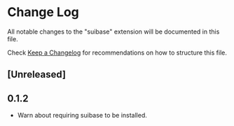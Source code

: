 # Change Log

All notable changes to the "suibase" extension will be documented in this file.

Check [Keep a Changelog](http://keepachangelog.com/) for recommendations on how to structure this file.

## [Unreleased]

## 0.1.2
  - Warn about requiring suibase to be installed.

